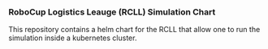 ### RoboCup Logistics Leauge (RCLL) Simulation Chart
This repository contains a helm chart for the RCLL that allow one to run the simulation inside a kubernetes cluster.
